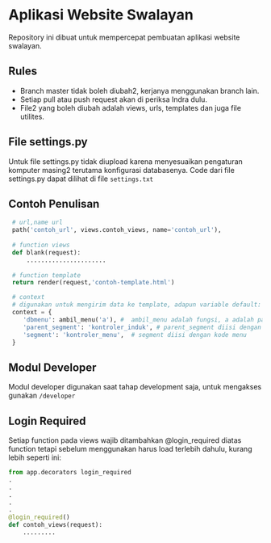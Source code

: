 # Aplikasi Website Swalayan

Repository ini dibuat untuk mempercepat pembuatan aplikasi website swalayan.

## Rules

- Branch master tidak boleh diubah2, kerjanya menggunakan branch lain.
- Setiap pull atau push request akan di periksa Indra dulu.
- File2 yang boleh diubah adalah views, urls, templates dan juga file utilites.

## File settings.py

Untuk file settings.py tidak diupload karena menyesuaikan pengaturan komputer masing2 terutama konfigurasi databasenya. Code dari file settings.py dapat dilihat di file `settings.txt`

## Contoh Penulisan

```python
 # url,name url
 path('contoh_url', views.contoh_views, name='contoh_url'),
 
 # function views
 def blank(request):
     ......................
 
 # function template
 return render(request,'contoh-template.html')

 # context
 # digunakan untuk mengirim data ke template, adapun variable default:
 context = {
    'dbmenu': ambil_menu('a'), #  ambil_menu adalah fungsi, a adalah parameter yang berupa kode modul
    'parent_segment': 'kontroler_induk', # parent_segment diisi dengan kode induk menu (jika tidak ada "-")
    'segment': 'kontroler_menu',  # segment diisi dengan kode menu
 }
```

## Modul Developer

Modul developer digunakan saat tahap development saja, untuk mengakses gunakan  `/developer`

## Login Required

Setiap function pada views wajib ditambahkan @login_required diatas function tetapi sebelum menggunakan harus load terlebih dahulu, kurang lebih seperti ini:

```python
from app.decorators login_required
.
.
.
.
.
@login_required()
def contoh_views(request):
    .........
```

